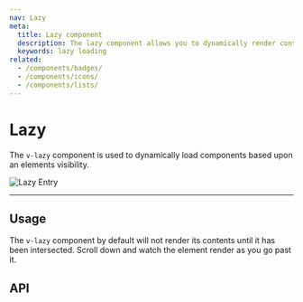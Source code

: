 ```yaml
---
nav: Lazy
meta:
  title: Lazy component
  description: The lazy component allows you to dynamically render content based upon the user's viewport.
  keywords: lazy loading
related:
  - /components/badges/
  - /components/icons/
  - /components/lists/
---
```


# Lazy

The `v-lazy` component is used to dynamically load components based upon an elements visibility.

![Lazy Entry](https://cdn.vuetifyjs.com/docs/images/components-temp/v-lazy/v-lazy-entry.png)

---

## Usage

The `v-lazy` component by default will not render its contents until it has been intersected. Scroll down and watch the element render as you go past it.

<example file="v-lazy/usage" />

<entry />

## API

<api-inline />
